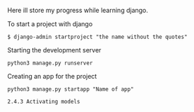 Here ill store my progress while learning django.

To start a project with django 
```
$ django-admin startproject "the name without the quotes"
```

Starting the development server
```
python3 manage.py runserver
```

Creating an app for the project
```
python3 manage.py startapp "Name of app"
```

```
2.4.3 Activating models
```